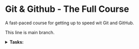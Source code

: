 # Git & Github - The Full Course

A fast-paced course for getting up to speed wit Git and GitHub.

This line is main branch.

<details><summary><b>Tasks:</b></summary>
    
- [x] git started
  - [x] git init
  - [x] git status
  - [x] git add
  - [x] git commit
- [x] remote
  - [x] git remote
  - [x] git push
  - [x] git merge
  - [x] git pull
  - [x] git clone
- [ ] collaboration
  - [x] git branch
  - [x] git checkout
  - [x] merge conflicts
  - [x] fork
  - [ ] pull request 
- [ ] advanced
  - [ ] git reset
  - [ ] git revert
  - [ ] git commit --amend
  - [ ] git stash
  - [ ] git rebase
  - [ ] squash

</details>
